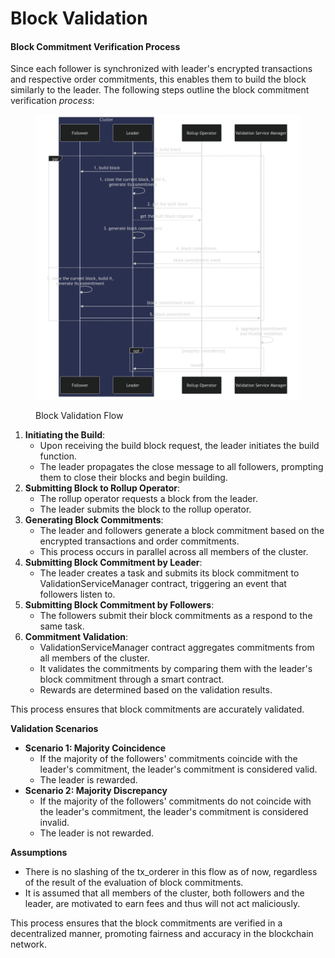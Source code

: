 # Block Validation

#### Block Commitment Verification Process

Since each follower is synchronized with leader's encrypted transactions and respective order commitments, this enables them to build the block similarly to the leader. The following steps outline the block commitment verification _process_:

<figure><img src="../../../../.gitbook/assets/image (15).png" alt=""><figcaption><p>Block Validation Flow</p></figcaption></figure>

1. **Initiating the Build**:
   * Upon receiving the build block request, the leader initiates the build function.
   * The leader propagates the close message to all followers, prompting them to close their blocks and begin building.
2. **Submitting Block to Rollup Operator**:
   * The rollup operator requests a block from the leader.
   * The leader submits the block to the rollup operator.
3. **Generating Block Commitments**:
   * The leader and followers generate a block commitment based on the encrypted transactions and order commitments.
   * This process occurs in parallel across all members of the cluster.
4. **Submitting Block Commitment by Leader**:
   * The leader creates a task and submits its block commitment to ValidationServiceManager contract, triggering an event that followers listen to.
5. **Submitting Block Commitment by Followers**:
   * The followers submit their block commitments as a respond to the same task.
6. **Commitment Validation**:
   * ValidationServiceManager contract aggregates commitments from all members of the cluster.
   * It validates the commitments by comparing them with the leader's block commitment through a smart contract.
   * Rewards are determined based on the validation results.

This process ensures that block commitments are accurately validated.

**Validation Scenarios**

* **Scenario 1: Majority Coincidence**
  * If the majority of the followers' commitments coincide with the leader's commitment, the leader's commitment is considered valid.
  * The leader is rewarded.
* **Scenario 2: Majority Discrepancy**
  * If the majority of the followers' commitments do not coincide with the leader's commitment, the leader's commitment is considered invalid.
  * The leader is not rewarded.

**Assumptions**

* There is no slashing of the tx\_orderer in this flow as of now, regardless of the result of the evaluation of block commitments.
* It is assumed that all members of the cluster, both followers and the leader, are motivated to earn fees and thus will not act maliciously.

This process ensures that the block commitments are verified in a decentralized manner, promoting fairness and accuracy in the blockchain network.
